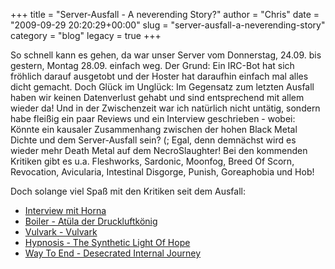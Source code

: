 +++
title = "Server-Ausfall - A neverending Story?"
author = "Chris"
date = "2009-09-29 20:20:29+00:00"
slug = "server-ausfall-a-neverending-story"
category = "blog"
legacy = true
+++

So schnell kann es gehen, da war unser Server vom Donnerstag, 24.09. bis gestern, Montag 28.09. einfach weg. Der Grund: Ein IRC-Bot hat sich fröhlich darauf ausgetobt und der Hoster hat daraufhin einfach mal alles dicht gemacht. 
Doch Glück im Unglück: Im Gegensatz zum letzten Ausfall haben wir keinen Datenverlust gehabt und sind entsprechend mit allem wieder da! Und in der Zwischenzeit war ich natürlich nicht untätig, sondern habe fleißig ein paar Reviews und ein Interview geschrieben - wobei: Könnte ein kausaler Zusammenhang zwischen der hohen Black Metal Dichte und dem Server-Ausfall sein? (; Egal, denn demnächst wird es wieder mehr Death Metal auf dem NecroSlaughter! Bei den kommenden Kritiken gibt es u.a. Fleshworks, Sardonic, Moonfog, Breed Of Scorn, Revocation, Avicularia, Intestinal Disgorge, Punish, Goreaphobia und Hob!

Doch solange viel Spaß mit den Kritiken seit dem Ausfall:
<ul><li><a href="http://necroslaughter.de/2009/09/horna-normalerweise-ist-es-interessanter-schlechte-kritik-zu-lesen/">Interview mit Horna</a></li><li><a href="http://necroslaughter.de/2009/09/boiler-atula-der-druckluftkonig/">Boiler - Atüla der Druckluftkönig</a></li><li><a href="http://necroslaughter.de/2009/09/vulvark-vulvark/">Vulvark - Vulvark</a></li><li><a href="http://necroslaughter.de/2009/09/hypnosis-the-synthetic-light-of-hope/">Hypnosis - The Synthetic Light Of Hope</a></li><li><a href="http://necroslaughter.de/2009/09/way-to-end-desecrated-internal-journey/">Way To End - Desecrated Internal Journey</a></li></ul>
